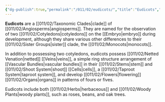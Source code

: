```yaml
---
{"dg-publish":true,"permalink":"/011/02/eudicots/","title":"Eudicots","tags":["BIOL412"]}
---
```


**Eudicots** are a [[011/02/Taxonomic Clades\|clade]] of [[011/02/Angiosperms\|angiosperms]]. They are named for the observation of two [[011/02/Cotyledons\|cotyledons]] on the [[Embryo\|embryo]] during development, although they share various other differences to their [[011/02/Sister Groups\|sister]] clade, the [[011/02/Monocots\|monocots]].

In addition to possessing two cotyledons, eudicots possess [[011/02/Netted Venation\|netted]] [[Veins\|veins]], a simple ring structure arrangement of [[Vascular Bundles\|vascular bundles]] in their [[011/02/Stems\|stem]] and [[011/02/Shoot System\|shoot]] [[Cells\|cells]], a [[011/02/Taproot System\|taproot system]], and develop [[011/02/Flowers\|flowering]] [[011/02/Organs\|organs]] in patterns of fours or fives.

Eudicots include both [[011/02/Herbs\|herbaceous]] and [[011/02/Woody Plants\|woody plants]], such as roses, beans, and oak trees.